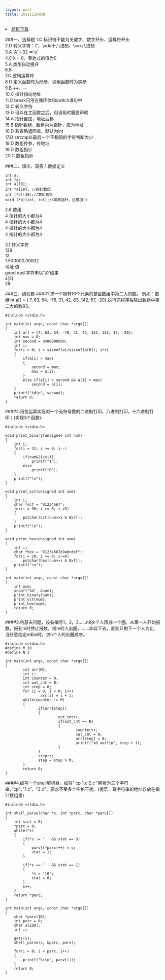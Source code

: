 ```yaml
---
layout: post
title: 20111120答案
---
```


<li> <a href="./test.doc">题目下载</a> </li>

###一、选择题
1.C  标识符不能为关键字、数字开头、运算符开头<br>
2.D  转义字符：\\"、\\xdd十六进制、\\xxx八进制<br>
3.A  'A'＋32 ＝'a'<br>
4.C  k = 0，表达式的值为0<br>
5.A  类型自动提升<br>
6.B <br>
7.C 逻辑运算符<br>
8.D 定义函数时为形参，调用函数时为实参<br>
9.B \+\+、\-\-<br>
10.C 指针指向地址<br>
11.C break只用在循环体和switch语句中<br>
12.C 转义字符<br>
13.D 可以在主函数之后，但调用时需要声明<br>
14.A 指针自加，地址后移<br>
15.B 指针数组，数组内为指针，应为地址<br>
16.D 若省略返回值，默认为int<br>
17.D strcmp以最后一个不相同的字符判断大小<br>
18.D 数组传参，传地址<br>
19.D 数组指针<br>
20.C 数组指针<br>

###二、填空、简答
1.数据定义

	int a;
	int *a;
	int a[10]; 
	int *a[10]; //指针数组
	int (*a)[10];//数组指针
	void (*p)(int, int);//函数指针，注意加()

2.6 数组<br>
  4 指针的大小都为4<br>
  4 指针的大小都为4<br>
  4 指针的大小都为4<br>
  4 指针的大小都为4<br>

3.1 转义字符<br>
  138 <br>
  12 <br>
  1\.500000,00002 <br>
  地址  值 <br>
  good  ood 字符串以'\\0'结束<br>
  a\[5\] <br>
  28 <br>

###三、编程题
####1.求一个拥有10个元素的整型数组中第二大的数。 例如：数组int a[] = { 7, 63, 54, -78, 31, 42, 83, 142, 57, -20},执行完程序后输出数组中第二大的数83。

	#include <stdio.h>
	
	int main(int argc, const char *argv[])
	{
		int a[] = {7, 63, 54, -78, 31, 42, 152, 152, 17, -20};
		int max = 0;
		int second = 0x80000000;
		int i;
		for(i = 0; i < sizeof(a)/sizeof(a[0]); i++)
		{
			if(a[i] > max)
			{
				second = max;
				max = a[i];
			}
			else if(a[i] > second && a[i] < max)
				second = a[i];
		}
		printf("%d\n", second);
		return 0;
	}
	

####2.用位运算实现对一个无符号数的二进制打印，八进制打印，十六进制打印；(实现3个函数).

	#include <stdio.h>
	
	void print_binary(unsigned int num)
	{
		int i;
		for(i = 31; i >= 0; i--)
		{
			if(num&(1<<i))
				printf("1");
			else
				printf("0");
		}
		printf("\n");
	}
	
	void print_oct(unsigned int num)
	{
		int i;
		char *oct = "01234567";
		for(i = 30; i >= 0; i-=3)
		{
			putchar(oct[num>>i & 0x7]);
		}
		printf("\n");
	}
	
	void print_hex(unsigned int num)
	{
		int i;
		char *hex = "0123456789abcdef";
		for(i = 28; i >= 0; i-=4)
			putchar(hex[num>>i & 0xf]);
		printf("\n");
	}
	
	int main(int argc, const char *argv[])
	{
		int num;
		scanf("%d", &num);
		print_binary(num);
		print_oct(num);
		print_hex(num);
		return 0;
	}
	

####3.约瑟夫问题，设有编号1，2，3……n的n个人围成一个圈，从第一人开始报数，报到m时停止报数，报m的人出圈，……如此下去，直到只剩下一个人为止，当任意给定m和n时，求n个人的出圈顺序。

	#include <stdio.h>
	#define M 10
	#define N 3
	
	int main(int argc, const char *argv[])
	{
	        int arr[M];
	        int i;
	        int counter = 0;
	        int out_cnt = 0;
	        int step = 0;
	        for (i = 0; i < M; i++) 
	                arr[i] = i + 1;
	        while(counter != M)
	        {
	               if(arr[step]) 
	               {
	                        out_cnt++;
	                        if(out_cnt == N)
	                        {
	                                counter++;
	                                out_cnt = 0;
	                                arr[step] = 0;
	                                printf("%d out!\n", step + 1);
	                        }
	               }
	               step++;
	               step = step % M;
	        }
	        return 0;
	}
	

####4.编写一个shell解析器，如将”  cp      1.c       2.c ”解析为三个字符串，”cp”、”1.c”、“2.c”，要求不受多个空格干扰。(提示：将字符串的地址存放在指针数组里)

	#include <stdio.h>
	
	int shell_parse(char *s, int *parc, char *parv[])
	{
		int stat = 0;
		*parc = 0;
		while(*s)
		{
			if(*s != ' ' && stat == 0)
			{
				parv[(*parc)++] = s;
				stat = 1;
			}
			
			if(*s == ' ' && stat == 1)
			{
				*s = '\0';
				stat = 0;
			}
			s++;
		}
		return *parc;
	}
	
	int main(int argc, const char *argv[])
	{
		char *parv[10];
		int parc = 0;
		char s[100];
		int i;
	
		gets(s);
		shell_parse(s, &parc, parv);
	
		for(i = 0; i < parc; i++)
		{
			printf("%s\n", parv[i]);
		}
		return 0;
	}
	


